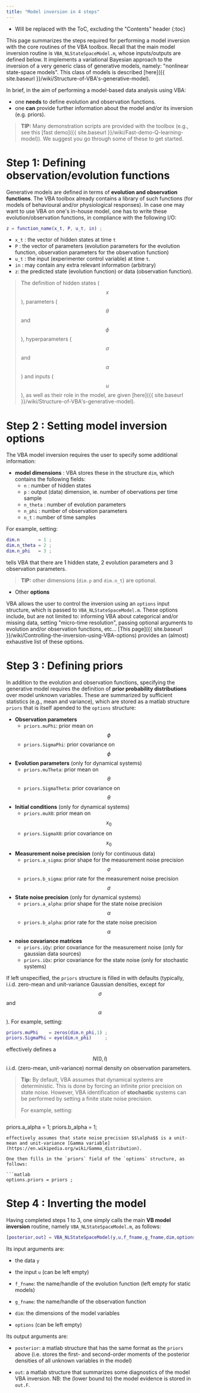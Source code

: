```yaml
---
title: "Model inversion in 4 steps"
---
```

* Will be replaced with the ToC, excluding the "Contents" header
{:toc}

This page summarizes the steps required for performing a model inversion with the core routines of the VBA toolbox. Recall that the main model inversion routine is `VBA_NLStateSpaceModel.m`, whose inputs/outputs are defined below. It implements a variational Bayesian approach to the inversion of a very generic class of generative models, namely: "nonlinear state-space models". This class of models is described [here]({{ site.baseurl }}/wiki/Structure-of-VBA's-generative-model).

In brief, in the aim of performing a model-based data analysis using VBA:

- one **needs** to define evolution and observation functions.
- one **can** provide further information about the model and/or its inversion (e.g. priors).

> **TIP:** Many demonstration scripts are provided with the toolbox (e.g., see this [fast demo]({{ site.baseurl }}/wiki/Fast-demo-Q-learning-model)). We suggest you go through some of these to get started.

# Step 1: Defining observation/evolution functions

Generative models are defined in terms of **evolution and observation functions**. The VBA toolbox already contains a library of such functions (for models of behavioural and/or physiological responses). In case one may want to use VBA on one's in-house model, one has to write these evolution/observation functions, in compliance with the following I/O:

```matlab
z = function_name(x_t, P, u_t, in) ;
```

- `x_t` : the vector of hidden states at time `t`
- `P` : the vector of parameters (evolution parameters for the evolution function, observation parameters for the observation function)
- `u_t` : the input (experimenter control variable) at time `t`.
- `in` : may contain any extra relevant information (arbitrary)
- `z`: the predicted state (evolution function) or data (observation function).

> The definition of hidden states ($$x$$), parameters ($$\theta$$ and $$\phi$$), hyperparameters ($$\sigma$$ and $$\alpha$$) and inputs ($$u$$), as well as their role in the model, are given [here]({{ site.baseurl }}/wiki/Structure-of-VBA's-generative-model).

# Step 2 : Setting model inversion options

The VBA model inversion requires the user to specify some additional information:

- **model dimensions** : VBA stores these in the structure `dim`, which contains the following fields:
  - `n` : number of hidden states
  - `p` : output (data) dimension, ie. number of obervations per time sample
  - `n_theta` : number of evolution parameters
  - `n_phi` : number of observation parameters
  - `n_t` : number of time samples

For example, setting:

```matlab
dim.n       = 1 ;
dim.n_theta = 2 ;
dim.n_phi   = 3 ;
```
tells VBA that there are 1 hidden state, 2 evolution parameters and 3 observation parameters.

> **TIP:** other dimensions (`dim.p` and `dim.n_t`) are optional.

- Other **options**

VBA allows the user to control the inversion using an `options` input structure, which is passed to `VBA_NLStateSpaceModel.m`. These options include, but are not limited to: informing VBA about categorical and/or missing data, setting "micro-time resolution", passing optional arguments to evolution and/or observation functions, etc... [This page]({{ site.baseurl }}/wiki/Controlling-the-inversion-using-VBA-options) provides an (almost) exhaustive list of these options.


# Step 3 : Defining priors

In addition to the evolution and observation functions, specifying the generative model requires the definition of **prior probability distributions** over model unknown variables. These are summarized by sufficient statistics (e.g., mean and variance), which are stored as a matlab structure `priors` that is itself apended to the `options` structure:

- **Observation parameters**
  - `priors.muPhi`: prior mean on $$\phi$$
  - `priors.SigmaPhi`: prior covariance on $$\phi$$
- **Evolution parameters** (only for dynamical systems)
  - `priors.muTheta`: prior mean on $$\theta$$
  - `priors.SigmaTheta`: prior covariance on $$\theta$$
- **Initial conditions** (only for dynamical systems)
  - `priors.muX0`: prior mean on $$x_0$$
  - `priors.SigmaX0`: prior covariance on $$x_0$$
- **Measurement noise precision** (only for continuous data)
  - `priors.a_sigma`: prior shape for the measurement noise precision $$\sigma$$
  - `priors.b_sigma`: prior rate for the measurement noise precision $$\sigma$$
- **State noise precision** (only for dynamical systems)
  - `priors.a_alpha`: prior shape for the state noise precision $$\alpha$$
  - `priors.b_alpha`: prior rate for the state noise precision $$\alpha$$
- **noise covariance matrices**
  - `priors.iQy`: prior covariance for the measurement noise (only for gaussian data sources)
  - `priors.iQx`: prior covariance for the state noise (only for stochastic systems)

If left unspecified, the `priors` structure is filled in with defaults (typically, i.i.d. zero-mean and unit-variance Gaussian densities, except for $$\sigma$$ and $$\alpha$$). For example, setting:

```matlab
priors.muPhi    = zeros(dim.n_phi,1) ;
priors.SigmaPhi = eye(dim.n_phi)     ;
```
effectively defines a $$N\left( 0,I \right)$$ i.i.d. (zero-mean, unit-variance) normal density on observation parameters.

> **Tip:** By default, VBA assumes that dynamical systems are deterministic. This is done by forcing an infinite prior precision on state noise. However, VBA identification of  **stochastic** systems can be performed by setting a finite state noise precision.
>
> For example, setting:
>
>```matlab
priors.a_alpha = 1;
priors.b_alpha = 1;
```
effectively assumes that state noise precision $$\alpha$$ is a unit-mean and unit-variance [Gamma variable](https://en.wikipedia.org/wiki/Gamma_distribution).

One then fills in the `priors` field of the `options` structure, as follows:

```matlab
options.priors = priors ;
```


# Step 4 : Inverting the model

Having completed steps 1 to 3, one simply calls the main **VB model inversion** routine, namely `VBA_NLStateSpaceModel.m`, as follows:

```matlab
[posterior,out] = VBA_NLStateSpaceModel(y,u,f_fname,g_fname,dim,options)
```

Its input arguments are:

- the data `y`

- the input `u` (can be left empty)

- `f_fname`: the name/handle of the evolution function (left empty for static models)

- `g_fname`: the name/handle of the observation function

- `dim`: the dimensions of the model variables

- `options` (can be left empty)

Its output arguments are:

- `posterior`: a matlab structure that has the same format as the `priors` above (i.e. stores the first- and second-order moments of the posterior densities of all unknown variables in the model)

- `out`: a matlab structure that summarizes some diagnostics of the model VBA inversion. NB: the (lower bound to) the model evidence is stored in `out.F`.

